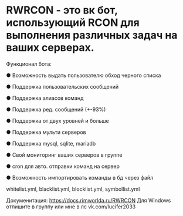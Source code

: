 # RWRCON - это вк бот, использующий RCON для выполнения различных задач на ваших серверах.
Функционал бота:<p>
● Возможность выдать пользователю обход черного списка<p>
● Поддержка пользовательских сообщений<p>
● Поддержка алиасов команд<p>
● Поддержка ред. сообщений (+-93%) <p>
● Поддержка от двух уровней и больше<p>
● Поддержка мульти серверов<p>
● Поддержка mysql, sqlite, mariadb<p>
● Свой мониторинг ваших серверов в группе<p>
● cron для авто. отправки команд на сервер<p>
● Возможность импортировать команды в бд через файл<p>
whitelist.yml, blacklist.yml, blocklist.yml, symbollist.yml<p>
Докуменитация: https://docs.rimworlda.ru/RWRCON
Для Windows отпишите в группу или мне в лс vk.com/lucifer2033
